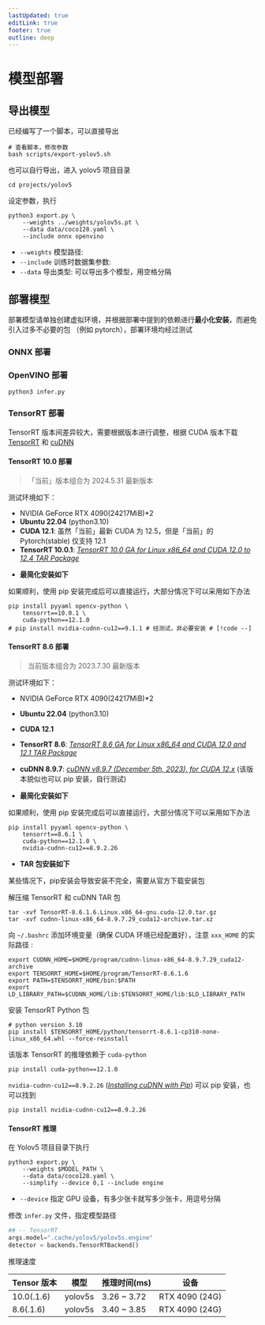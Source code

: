 ```yaml
---
lastUpdated: true
editLink: true
footer: true
outline: deep
---
```


# 模型部署

## 导出模型

已经编写了一个脚本，可以直接导出

```shell
# 查看脚本，修改参数
bash scripts/export-yolov5.sh
```

也可以自行导出，进入 yolov5 项目目录

```shell
cd projects/yolov5
```
设定参数，执行
```shell
python3 export.py \
    --weights ../weights/yolov5s.pt \
    --data data/coco128.yaml \
    --include onnx openvino 
```
- `--weights` 模型路径:
- `--include` 训练时数据集参数:
- `--data` 导出类型: 可以导出多个模型，用空格分隔

## 部署模型

部署模型请单独创建虚拟环境，并根据部署中提到的依赖进行**最小化安装**，而避免引入过多不必要的包 （例如 pytorch），部署环境均经过测试

### ONNX 部署

### OpenVINO 部署

```shell
python3 infer.py
```


### TensorRT 部署

TensorRT 版本间差异较大，需要根据版本进行调整，根据 CUDA 版本下载 [TensorRT](https://developer.nvidia.com/tensorrt) 和 [cuDNN](https://developer.nvidia.com/cudnn)

#### TensorRT 10.0 部署

> 「当前」版本组合为 2024.5.31 最新版本

测试环境如下：

- NVIDIA GeForce RTX 4090(24217MiB)*2
- **Ubuntu 22.04** (python3.10)
- **CUDA 12.1**: 虽然「当前」最新 CUDA 为 12.5，但是「当前」的 Pytorch(stable) 仅支持 12.1
- **TensorRT 10.0.1**: [*TensorRT 10.0 GA for Linux x86_64 and CUDA 12.0 to 12.4 TAR Package*](https://developer.nvidia.com/downloads/compute/machine-learning/tensorrt/10.0.1/tars/TensorRT-10.0.1.6.Linux.x86_64-gnu.cuda-12.4.tar.gz)
<!-- - **cuDNN 9.1.1**: [*cuDNN 9.1.1 (May 2024)*](https://docs.nvidia.com/deeplearning/cudnn/latest/release-notes.html#cudnn-9-1-1) -->



- **最简化安装如下**

如果顺利，使用 pip 安装完成后可以直接运行，大部分情况下可以采用如下办法
```shell
pip install pyyaml opencv-python \
    tensorrt==10.0.1 \
    cuda-python==12.1.0
# pip install nvidia-cudnn-cu12==9.1.1 # 经测试，非必要安装 # [!code --]
```


<!--  
- **TAR 包安装如下**

某些情况下，pip安装会导致安装不完全，需要从官方下载安装包

解压缩 TensorRT TAR 包
```shell
tar -xvf TensorRT-10.0.1.6.Linux.x86_64-gnu.cuda-12.4.tar.gz
```

向 `~/.bashrc` 添加环境变量（确保 CUDA 环境已经配置好），注意 `xxx_HOME` 的实际路径:
```shell
export TENSORRT_HOME=$HOME/program/TensorRT-10.0.1.6
export PATH=$TENSORRT_HOME/bin:$PATH
export LD_LIBRARY_PATH=$TENSORRT_HOME/lib:$LD_LIBRARY_PATH
```

安装 TensorRT Python 包
```shell
# python version 3.10
pip install $TENSORRT_HOME/python/tensorrt-10.0.1-cp310-none-linux_x86_64.whl --force-reinstall
```

该版本 TensorRT 的推理依赖于 `cuda-python`
```shell
pip install cuda-python==12.1.0
```

该版本 TensorRT 的推理依赖于 `nvidia-cudnn-cu12` ([*Installing cuDNN with Pip*](https://docs.nvidia.com/deeplearning/cudnn/latest/installation/linux.html#installing-cudnn-with-pip))，如果已经安装了 pytorch-gpu，可以跳过这一步，因为 pytorch-gpu 已经包含了 cuDNN
```shell
pip install nvidia-cudnn-cu12=9.1.1.17
``` -->
 

#### TensorRT 8.6 部署

> 当前版本组合为 2023.7.30 最新版本

测试环境如下：

- NVIDIA GeForce RTX 4090(24217MiB)*2
- **Ubuntu 22.04** (python3.10)
- **CUDA 12.1**
- **TensorRT 8.6**: [*TensorRT 8.6 GA for Linux x86_64 and CUDA 12.0 and 12.1 TAR Package*](https://developer.nvidia.com/downloads/compute/machine-learning/tensorrt/secure/8.6.1/tars/TensorRT-8.6.1.6.Linux.x86_64-gnu.cuda-12.0.tar.gz)
- **cuDNN 8.9.7**: [*cuDNN v8.9.7 (December 5th, 2023), for CUDA 12.x*](https://developer.nvidia.com/downloads/compute/cudnn/secure/8.9.7/local_installers/12.x/cudnn-linux-x86_64-8.9.7.29_cuda12-archive.tar.xz/) (该版本貌似也可以 pip 安装，自行测试)

- **最简化安装如下**

如果顺利，使用 pip 安装完成后可以直接运行，大部分情况下可以采用如下办法
```shell
pip install pyyaml opencv-python \
    tensorrt==8.6.1 \
    cuda-python==12.1.0 \
    nvidia-cudnn-cu12==8.9.2.26
```
 
- **TAR 包安装如下**

某些情况下，pip安装会导致安装不完全，需要从官方下载安装包

解压缩 TensorRT 和 cuDNN TAR 包
```shell
tar -xvf TensorRT-8.6.1.6.Linux.x86_64-gnu.cuda-12.0.tar.gz
tar -xvf cudnn-linux-x86_64-8.9.7.29_cuda12-archive.tar.xz
```

向 `~/.bashrc` 添加环境变量（确保 CUDA 环境已经配置好），注意 `xxx_HOME` 的实际路径 :
```shell
export CUDNN_HOME=$HOME/program/cudnn-linux-x86_64-8.9.7.29_cuda12-archive
export TENSORRT_HOME=$HOME/program/TensorRT-8.6.1.6
export PATH=$TENSORRT_HOME/bin:$PATH
export LD_LIBRARY_PATH=$CUDNN_HOME/lib:$TENSORRT_HOME/lib:$LD_LIBRARY_PATH
```

安装 TensorRT Python 包
```shell
# python version 3.10
pip install $TENSORRT_HOME/python/tensorrt-8.6.1-cp310-none-linux_x86_64.whl --force-reinstall
```

该版本 TensorRT 的推理依赖于 `cuda-python`
```shell
pip install cuda-python==12.1.0
```

`nvidia-cudnn-cu12==8.9.2.26` ([*Installing cuDNN with Pip*](https://docs.nvidia.com/deeplearning/cudnn/latest/installation/linux.html#installing-cudnn-with-pip)) 可以 pip 安装，也可以找到
```shell
pip install nvidia-cudnn-cu12==8.9.2.26
```
 

 
#### TensorRT 推理

在 Yolov5 项目目录下执行
```shell
python3 export.py \
    --weights $MODEL_PATH \
    --data data/coco128.yaml \
    --simplify --device 0,1 --include engine   
```
- `--device` 指定 GPU 设备，有多少张卡就写多少张卡，用逗号分隔

修改 `infer.py` 文件，指定模型路径
```python
## -- TensorRT
args.model=".cache/yolov5/yolov5s.engine"
detector = backends.TensorRTBackend()
```


推理速度

| Tensor 版本 | 模型    | 推理时间(ms) | 设备           |
| ----------- | ------- | ------------ | -------------- |
| 10.0(.1.6)  | yolov5s | 3.26 ~ 3.72  | RTX 4090 (24G) |
| 8.6(.1.6)   | yolov5s | 3.40 ~ 3.85  | RTX 4090 (24G) |